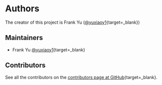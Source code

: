 # Authors

The creator of this project is Frank Yu ([@yuxiaoy1][yuxiaoy1]{target=_blank})

## Maintainers

- Frank Yu [@yuxiaoy1][yuxiaoy1]{target=_blank}

## Contributors

See all the contributors on the [contributors page at GitHub][contributors]{target=_blank}.

[yuxiaoy1]: https://github.com/yuxiaoy1
[contributors]: https://github.com/yuxiaoy1/flask-comment/graphs/contributors